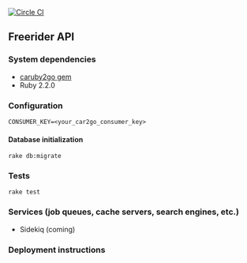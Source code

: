 [![Circle CI](https://circleci.com/gh/eebbesen/freerider_api.svg?style=shield)](https://circleci.com/gh/eebbesen/freerider_api)

## Freerider API


### System dependencies
* [caruby2go gem](https://github.com/eebbesen/caruby2go)
* Ruby 2.2.0

### Configuration

  `CONSUMER_KEY=<your_car2go_consumer_key>`

#### Database initialization

  `rake db:migrate`

### Tests

  `rake test`

### Services (job queues, cache servers, search engines, etc.)
* Sidekiq (coming)

### Deployment instructions


